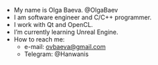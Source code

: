 - My name is Olga Baeva. @OlgaBaev
- I am software engineer and C/C++ programmer.
- I work with Qt and OpenCL.
- I’m currently learning Unreal Engine.
- How to reach me:
    - e-mail: ovbaeva@gmail.com
    - Telegram: @Hanwanis

<!---
OlgaBaev/OlgaBaev is a ✨ special ✨ repository because its `README.md` (this file) appears on your GitHub profile.
You can click the Preview link to take a look at your changes.
--->
